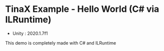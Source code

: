 # TinaX Example - Hello World (C#  via ILRuntime)

- Unity : 2020.1.7f1


This demo is completely made with C# and ILRuntime